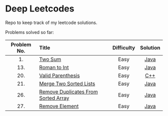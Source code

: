 # Deep Leetcodes

Repo to keep track of my leetcode solutions.

Problems solved so far:

| Problem No. | Title                                                                                                    | Difficulty |                  Solution                  |
| :---------: | :------------------------------------------------------------------------------------------------------- | :--------: | :----------------------------------------: |
|     1.      | [Two Sum](https://leetcode.com/problems/two-sum/)                                                        |    Easy    |             [Java](/1.TwoSum)              |
|     13.     | [Roman to Int](https://leetcode.com/problems/roman-to-integer/)                                          |    Easy    |           [Java](/13.RomanToInt)           |
|     20.     | [Valid Parenthesis](https://leetcode.com/problems/valid-parentheses)                                     |    Easy    |        [C++](/20.ValidParenthesis)         |
|     21.     | [Merge Two Sorted Lists](https://leetcode.com/problems/merge-two-sorted-lists)                           |    Easy    |      [Java](/21.MergeTwoSortedLists)       |
|     26.     | [Remove Duplicates From Sorted Array](https://leetcode.com/problems/remove-duplicates-from-sorted-array) |    Easy    | [Java](26.RemoveDuplicatesFromSortedArray) |
|     27.     | [Remove Element](https://leetcode.com/problems/remove-element)                                           |    Easy    |          [Java](27.RemoveElement)          |
